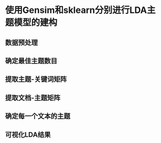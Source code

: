 # 使用Gensim和sklearn分别进行LDA主题模型的建构
## 数据预处理
## 确定最佳主题数目
## 提取主题-关键词矩阵
## 提取文档-主题矩阵
## 确定每一个文本的主题
## 可视化LDA结果
